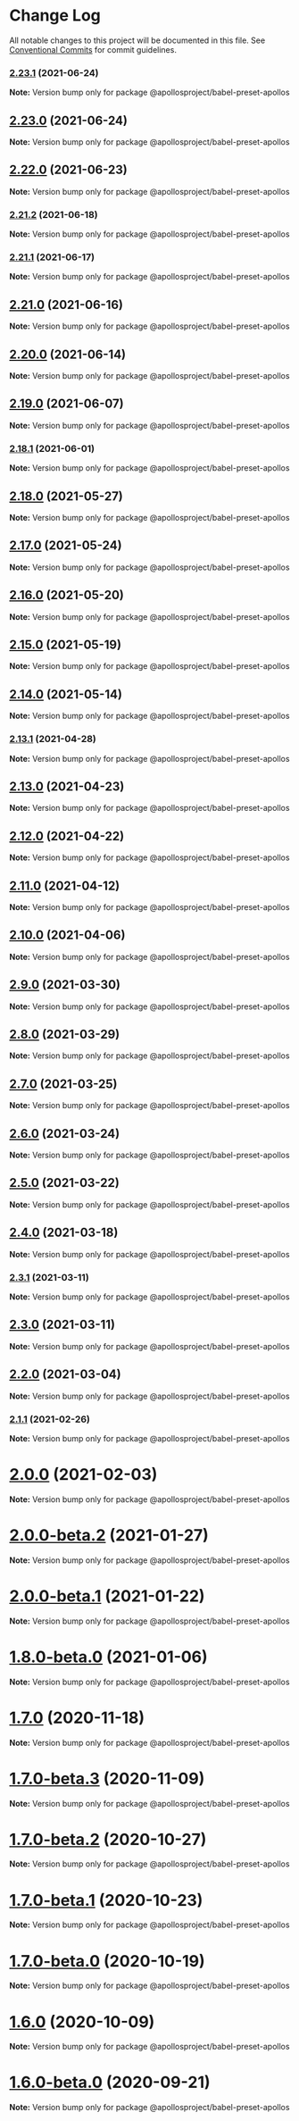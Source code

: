 # Change Log

All notable changes to this project will be documented in this file.
See [Conventional Commits](https://conventionalcommits.org) for commit guidelines.

### [2.23.1](https://github.com/apollosproject/apollos-apps/compare/v2.23.0...v2.23.1) (2021-06-24)

**Note:** Version bump only for package @apollosproject/babel-preset-apollos





## [2.23.0](https://github.com/apollosproject/apollos-apps/compare/v2.22.0...v2.23.0) (2021-06-24)

**Note:** Version bump only for package @apollosproject/babel-preset-apollos





## [2.22.0](https://github.com/apollosproject/apollos-apps/compare/v2.21.2...v2.22.0) (2021-06-23)

**Note:** Version bump only for package @apollosproject/babel-preset-apollos





### [2.21.2](https://github.com/apollosproject/apollos-apps/compare/v2.21.1...v2.21.2) (2021-06-18)

**Note:** Version bump only for package @apollosproject/babel-preset-apollos





### [2.21.1](https://github.com/apollosproject/apollos-apps/compare/v2.21.0...v2.21.1) (2021-06-17)

**Note:** Version bump only for package @apollosproject/babel-preset-apollos





## [2.21.0](https://github.com/apollosproject/apollos-apps/compare/v2.20.0...v2.21.0) (2021-06-16)

**Note:** Version bump only for package @apollosproject/babel-preset-apollos





## [2.20.0](https://github.com/apollosproject/apollos-apps/compare/v2.19.0...v2.20.0) (2021-06-14)

**Note:** Version bump only for package @apollosproject/babel-preset-apollos





## [2.19.0](https://github.com/apollosproject/apollos-apps/compare/v2.18.1...v2.19.0) (2021-06-07)

**Note:** Version bump only for package @apollosproject/babel-preset-apollos





### [2.18.1](https://github.com/apollosproject/apollos-apps/compare/v2.18.0...v2.18.1) (2021-06-01)

**Note:** Version bump only for package @apollosproject/babel-preset-apollos





## [2.18.0](https://github.com/apollosproject/apollos-apps/compare/v2.17.0...v2.18.0) (2021-05-27)

**Note:** Version bump only for package @apollosproject/babel-preset-apollos





## [2.17.0](https://github.com/apollosproject/apollos-apps/compare/v2.16.0...v2.17.0) (2021-05-24)

**Note:** Version bump only for package @apollosproject/babel-preset-apollos





## [2.16.0](https://github.com/apollosproject/apollos-apps/compare/v2.15.0...v2.16.0) (2021-05-20)

**Note:** Version bump only for package @apollosproject/babel-preset-apollos





## [2.15.0](https://github.com/apollosproject/apollos-apps/compare/v2.14.0...v2.15.0) (2021-05-19)

**Note:** Version bump only for package @apollosproject/babel-preset-apollos





## [2.14.0](https://github.com/apollosproject/apollos-apps/compare/v2.13.1...v2.14.0) (2021-05-14)

**Note:** Version bump only for package @apollosproject/babel-preset-apollos





### [2.13.1](https://github.com/apollosproject/apollos-apps/compare/v2.13.0...v2.13.1) (2021-04-28)

**Note:** Version bump only for package @apollosproject/babel-preset-apollos





## [2.13.0](https://github.com/apollosproject/apollos-apps/compare/v2.12.0...v2.13.0) (2021-04-23)

**Note:** Version bump only for package @apollosproject/babel-preset-apollos





## [2.12.0](https://github.com/apollosproject/apollos-apps/compare/v2.11.0...v2.12.0) (2021-04-22)

**Note:** Version bump only for package @apollosproject/babel-preset-apollos





## [2.11.0](https://github.com/apollosproject/apollos-apps/compare/v2.10.0...v2.11.0) (2021-04-12)

**Note:** Version bump only for package @apollosproject/babel-preset-apollos





## [2.10.0](https://github.com/apollosproject/apollos-apps/compare/v2.9.0...v2.10.0) (2021-04-06)

**Note:** Version bump only for package @apollosproject/babel-preset-apollos





## [2.9.0](https://github.com/apollosproject/apollos-apps/compare/v2.8.0...v2.9.0) (2021-03-30)

**Note:** Version bump only for package @apollosproject/babel-preset-apollos





## [2.8.0](https://github.com/apollosproject/apollos-apps/compare/v2.7.0...v2.8.0) (2021-03-29)

**Note:** Version bump only for package @apollosproject/babel-preset-apollos





## [2.7.0](https://github.com/apollosproject/apollos-apps/compare/v2.6.0...v2.7.0) (2021-03-25)

**Note:** Version bump only for package @apollosproject/babel-preset-apollos





## [2.6.0](https://github.com/apollosproject/apollos-apps/compare/v2.5.0...v2.6.0) (2021-03-24)

**Note:** Version bump only for package @apollosproject/babel-preset-apollos





## [2.5.0](https://github.com/apollosproject/apollos-apps/compare/v2.4.0...v2.5.0) (2021-03-22)

**Note:** Version bump only for package @apollosproject/babel-preset-apollos





## [2.4.0](https://github.com/apollosproject/apollos-apps/compare/v2.3.1...v2.4.0) (2021-03-18)

**Note:** Version bump only for package @apollosproject/babel-preset-apollos





### [2.3.1](https://github.com/apollosproject/apollos-apps/compare/v2.3.0...v2.3.1) (2021-03-11)

**Note:** Version bump only for package @apollosproject/babel-preset-apollos





## [2.3.0](https://github.com/apollosproject/apollos-apps/compare/v2.2.0...v2.3.0) (2021-03-11)

**Note:** Version bump only for package @apollosproject/babel-preset-apollos





## [2.2.0](https://github.com/apollosproject/apollos-apps/compare/v2.1.1...v2.2.0) (2021-03-04)

**Note:** Version bump only for package @apollosproject/babel-preset-apollos





### [2.1.1](https://github.com/apollosproject/apollos-apps/compare/v2.1.0...v2.1.1) (2021-02-26)

**Note:** Version bump only for package @apollosproject/babel-preset-apollos





# [2.0.0](https://github.com/apollosproject/apollos-apps/compare/v2.0.0-beta.4...v2.0.0) (2021-02-03)

**Note:** Version bump only for package @apollosproject/babel-preset-apollos





# [2.0.0-beta.2](https://github.com/apollosproject/apollos-apps/compare/v2.0.0-beta.1...v2.0.0-beta.2) (2021-01-27)

**Note:** Version bump only for package @apollosproject/babel-preset-apollos





# [2.0.0-beta.1](https://github.com/apollosproject/apollos-apps/compare/v2.0.0-beta.0...v2.0.0-beta.1) (2021-01-22)

**Note:** Version bump only for package @apollosproject/babel-preset-apollos





# [1.8.0-beta.0](https://github.com/apollosproject/apollos-apps/compare/v1.7.0...v1.8.0-beta.0) (2021-01-06)

**Note:** Version bump only for package @apollosproject/babel-preset-apollos





# [1.7.0](https://github.com/apollosproject/apollos-apps/compare/v1.7.0-beta.3...v1.7.0) (2020-11-18)

**Note:** Version bump only for package @apollosproject/babel-preset-apollos





# [1.7.0-beta.3](https://github.com/apollosproject/apollos-apps/compare/v1.7.0-beta.2...v1.7.0-beta.3) (2020-11-09)

**Note:** Version bump only for package @apollosproject/babel-preset-apollos





# [1.7.0-beta.2](https://github.com/apollosproject/apollos-apps/compare/v1.7.0-beta.1...v1.7.0-beta.2) (2020-10-27)

**Note:** Version bump only for package @apollosproject/babel-preset-apollos





# [1.7.0-beta.1](https://github.com/apollosproject/apollos-apps/compare/v1.7.0-beta.0...v1.7.0-beta.1) (2020-10-23)

**Note:** Version bump only for package @apollosproject/babel-preset-apollos





# [1.7.0-beta.0](https://github.com/apollosproject/apollos-apps/compare/v1.6.0...v1.7.0-beta.0) (2020-10-19)

**Note:** Version bump only for package @apollosproject/babel-preset-apollos





# [1.6.0](https://github.com/apollosproject/apollos-apps/compare/v1.6.0-beta.1...v1.6.0) (2020-10-09)

**Note:** Version bump only for package @apollosproject/babel-preset-apollos





# [1.6.0-beta.0](https://github.com/apollosproject/apollos-apps/compare/v1.5.0...v1.6.0-beta.0) (2020-09-21)

**Note:** Version bump only for package @apollosproject/babel-preset-apollos
